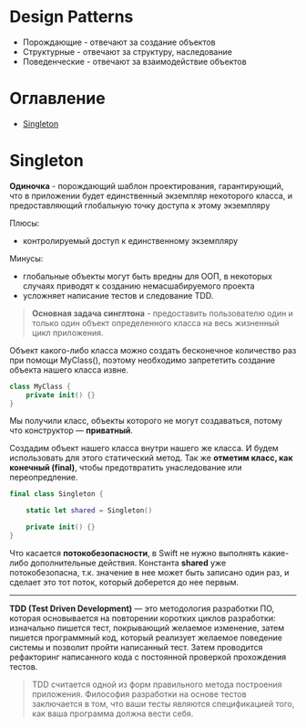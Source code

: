 # Design Patterns
* Порождающие - отвечают за создание объектов
* Структурные - отвечают за структуру, наследование
* Поведенческие - отвечают за взаимодействие объектов

# Оглавление

* [Singleton](#Singleton)


# Singleton

**Одиночка** - порождающий шаблон проектирования, гарантирующий, что в приложении будет единственный экземпляр некоторого класса, и предоставляющий глобальную точку доступа к этому экземпляру


Плюсы:
- контролируемый доступ к единственному экземпляру  

Минусы:
- глобальные объекты могут быть вредны для ООП, в некоторых случаях приводят к созданию немасшабируемого проекта
- усложняет написание тестов и следование TDD.  

> **Основная задача синглтона** - предоставить пользователю один и только один объект определенного класса на весь жизненный цикл приложения.

Объект какого-либо класса можно создать бесконечное количество раз при помощи MyClass(), поэтому необходимо запрететить создание объекта нашего класса извне.

```swift
class MyClass {
    private init() {} 
} 
```

Мы получили класс, объекты которого не могут создаваться, потому что конструктор — **приватный**.  

Создадим объект нашего класса внутри нашего же класса. И будем использовать для этого статический метод. Так же  **отметим класс, как конечный (final)**, чтобы предотвратить унаследование или переопредление.

```swift
final class Singleton {

    static let shared = Singleton()

    private init() {}
}
```

Что касается **потокобезопасности**, в Swift не нужно выполнять какие-либо дополнительные действия. Константа **shared** уже потокобезопасна, т.к. значение в нее может быть записано один раз, и сделает это тот поток, который доберется до нее первым.

----

**TDD (Test Driven Development)** — это методология разработки ПО, которая основывается на повторении коротких циклов разработки: изначально пишется тест, покрывающий желаемое изменение, затем пишется программный код, который реализует желаемое поведение системы и позволит пройти написанный тест. Затем проводится рефакторинг написанного кода с постоянной проверкой прохождения тестов.

> TDD считается одной из форм правильного метода построения приложения. Философия разработки на основе тестов заключается в том, что ваши тесты являются спецификацией того, как ваша программа должна вести себя. 